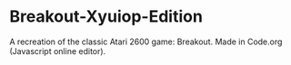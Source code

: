 # Breakout-Xyuiop-Edition
A recreation of the classic Atari 2600 game: Breakout. Made in Code.org (Javascript online editor).
